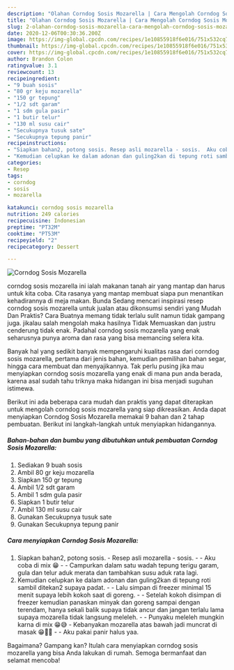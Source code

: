 ```yaml
---
description: "Olahan Corndog Sosis Mozarella | Cara Mengolah Corndog Sosis Mozarella Yang Lezat"
title: "Olahan Corndog Sosis Mozarella | Cara Mengolah Corndog Sosis Mozarella Yang Lezat"
slug: 2-olahan-corndog-sosis-mozarella-cara-mengolah-corndog-sosis-mozarella-yang-lezat
date: 2020-12-06T00:30:36.200Z
image: https://img-global.cpcdn.com/recipes/1e10855918f6e016/751x532cq70/corndog-sosis-mozarella-foto-resep-utama.jpg
thumbnail: https://img-global.cpcdn.com/recipes/1e10855918f6e016/751x532cq70/corndog-sosis-mozarella-foto-resep-utama.jpg
cover: https://img-global.cpcdn.com/recipes/1e10855918f6e016/751x532cq70/corndog-sosis-mozarella-foto-resep-utama.jpg
author: Brandon Colon
ratingvalue: 3.1
reviewcount: 13
recipeingredient:
- "9 buah sosis"
- "80 gr keju mozarella"
- "150 gr tepung"
- "1/2 sdt garam"
- "1 sdm gula pasir"
- "1 butir telur"
- "130 ml susu cair"
- "Secukupnya tusuk sate"
- "Secukupnya tepung panir"
recipeinstructions:
- "Siapkan bahan2, potong sosis. Resep asli mozarella - sosis.  Aku coba di mix 😁  Campurkan dalam satu wadah tepung terigu garam, gula dan telur aduk merata dan tambahkan susu aduk rata lagi."
- "Kemudian celupkan ke dalam adonan dan guling2kan di tepung roti sambil ditekan2 supaya padat.   Lalu simpan di freezer minimal 15 menit supaya lebih kokoh saat di goreng.   Setelah kokoh disimpan di freezer kemudian panaskan minyak dan goreng sampai dengan terendam, hanya sekali balik supaya tidak ancur dan jangan terlalu lama supaya mozarella tidak langsung meleleh.  Punyaku meleleh mungkin karna di mix 😁😅 Kebanyakan mozarella atas bawah jadi muncrat di masak 😁✌🏻  Aku pakai panir halus yaa."
categories:
- Resep
tags:
- corndog
- sosis
- mozarella

katakunci: corndog sosis mozarella 
nutrition: 249 calories
recipecuisine: Indonesian
preptime: "PT32M"
cooktime: "PT53M"
recipeyield: "2"
recipecategory: Dessert

---
```



![Corndog Sosis Mozarella](https://img-global.cpcdn.com/recipes/1e10855918f6e016/751x532cq70/corndog-sosis-mozarella-foto-resep-utama.jpg)


corndog sosis mozarella ini ialah makanan tanah air yang mantap dan harus untuk kita coba. Cita rasanya yang mantap membuat siapa pun menantikan kehadirannya di meja makan.
Bunda Sedang mencari inspirasi resep corndog sosis mozarella untuk jualan atau dikonsumsi sendiri yang Mudah Dan Praktis? Cara Buatnya memang tidak terlalu sulit namun tidak gampang juga. jikalau salah mengolah maka hasilnya Tidak Memuaskan dan justru cenderung tidak enak. Padahal corndog sosis mozarella yang enak seharusnya punya aroma dan rasa yang bisa memancing selera kita.

Banyak hal yang sedikit banyak mempengaruhi kualitas rasa dari corndog sosis mozarella, pertama dari jenis bahan, kemudian pemilihan bahan segar, hingga cara membuat dan menyajikannya. Tak perlu pusing jika mau menyiapkan corndog sosis mozarella yang enak di mana pun anda berada, karena asal sudah tahu triknya maka hidangan ini bisa menjadi suguhan istimewa.




Berikut ini ada beberapa cara mudah dan praktis yang dapat diterapkan untuk mengolah corndog sosis mozarella yang siap dikreasikan. Anda dapat menyiapkan Corndog Sosis Mozarella memakai 9 bahan dan 2 tahap pembuatan. Berikut ini langkah-langkah untuk menyiapkan hidangannya.

<!--inarticleads1-->

##### Bahan-bahan dan bumbu yang dibutuhkan untuk pembuatan Corndog Sosis Mozarella:

1. Sediakan 9 buah sosis
1. Ambil 80 gr keju mozarella
1. Siapkan 150 gr tepung
1. Ambil 1/2 sdt garam
1. Ambil 1 sdm gula pasir
1. Siapkan 1 butir telur
1. Ambil 130 ml susu cair
1. Gunakan Secukupnya tusuk sate
1. Gunakan Secukupnya tepung panir




<!--inarticleads2-->

##### Cara menyiapkan Corndog Sosis Mozarella:

1. Siapkan bahan2, potong sosis. - Resep asli mozarella - sosis. -  - Aku coba di mix 😁 -  - Campurkan dalam satu wadah tepung terigu garam, gula dan telur aduk merata dan tambahkan susu aduk rata lagi.
1. Kemudian celupkan ke dalam adonan dan guling2kan di tepung roti sambil ditekan2 supaya padat.  -  - Lalu simpan di freezer minimal 15 menit supaya lebih kokoh saat di goreng.  -  - Setelah kokoh disimpan di freezer kemudian panaskan minyak dan goreng sampai dengan terendam, hanya sekali balik supaya tidak ancur dan jangan terlalu lama supaya mozarella tidak langsung meleleh. -  - Punyaku meleleh mungkin karna di mix 😁😅 - Kebanyakan mozarella atas bawah jadi muncrat di masak 😁✌🏻 -  - Aku pakai panir halus yaa.




Bagaimana? Gampang kan? Itulah cara menyiapkan corndog sosis mozarella yang bisa Anda lakukan di rumah. Semoga bermanfaat dan selamat mencoba!
